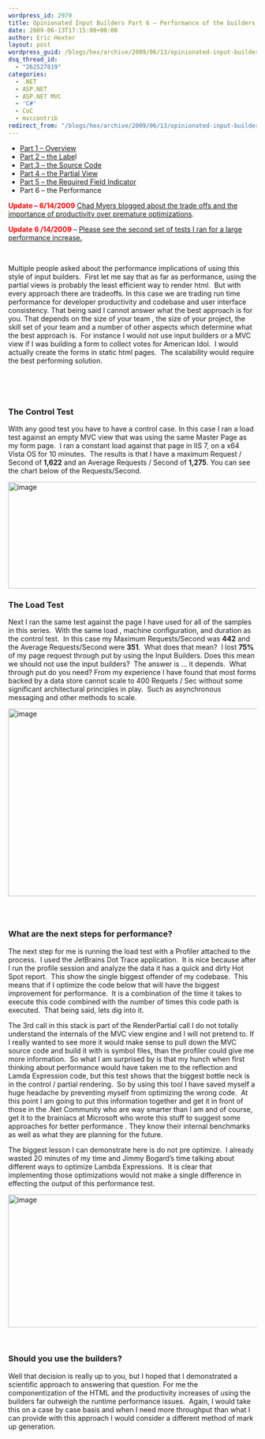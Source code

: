 ```yaml
---
wordpress_id: 2979
title: Opinionated Input Builders Part 6 – Performance of the builders
date: 2009-06-13T17:15:00+00:00
author: Eric Hexter
layout: post
wordpress_guid: /blogs/hex/archive/2009/06/13/opinionated-input-builders-part-6-performance-of-the-builders.aspx
dsq_thread_id:
  - "262527819"
categories:
  - .NET
  - ASP.NET
  - ASP.NET MVC
  - 'C#'
  - CoC
  - mvccontrib
redirect_from: "/blogs/hex/archive/2009/06/13/opinionated-input-builders-part-6-performance-of-the-builders.aspx/"
---
```

  * <a href="/blogs/hex/archive/2009/06/09/opinionated-input-builders-for-asp-net-mvc-using-partials-part-i.aspx" target="_blank">Part 1 – Overview</a> 
  * <a href="/blogs/hex/archive/2009/06/09/opinionated-input-builders-for-asp-net-mvc-part-2-html-layout-for-the-label.aspx" target="_blank">Part 2 – the Labe</a>l 
  * <a href="/blogs/hex/archive/2009/06/10/opinionated-input-builders-for-asp-net-mvc-part-3-the-source-code.aspx" target="_blank">Part 3 – the Source Code</a> 
  * <a href="/blogs/hex/archive/2009/06/10/opinionated-input-builders-for-asp-net-mvc-part-3-the-partial-view-inputs.aspx" target="_blank">Part 4 – the Partial View</a> 
  * <a href="/blogs/hex/archive/2009/06/10/opinionated-input-builders-for-asp-net-mvc-part-5-the-required-input.aspx" target="_blank">Part 5 – the Required Field Indicator</a>&#160; 
  * Part 6 – the Performance 

**<font color="#ff0000">Update &#8211; 6/14/2009</font>** [Chad Myers blogged about the trade offs and the importance of productivity over premature optimizations](/blogs/chad_myers/archive/2009/06/14/on-the-performance-of-opinionated-builders.aspx).

<font color="#ff0000"><strong>Update 6 /14/2009</strong>&#160;</font>– <a href="https://lostechies.com/blogs/hex/archive/2009/06/14/opinionated-input-builders-part-7-more-on-performance-take-2.aspx" target="_blank">Please see the second set of tests I ran for a large performance increase.</a>

&#160;

Multiple people asked about the performance implications of using this style of input builders.&#160; First let me say that as far as performance, using the partial views is probably the least efficient way to render html.&#160; But with every approach there are tradeoffs. In this case we are trading run time performance for developer productivity and codebase and user interface consistency. That being said I cannot answer what the best approach is for you. That depends on the size of your team , the size of your project, the skill set of your team and a number of other aspects which determine what the best approach is.&#160; For instance I would not use input builders or a MVC view if I was building a form to collect votes for American Idol.&#160; I would actually create the forms in static html pages.&#160; The scalability would require the best performing solution.

&#160;

&#160;

### The Control Test

With any good test you have to have a control case. In this case I ran a load test against an empty MVC view that was using the same Master Page as my form page.&#160; I ran a constant load against that page in IIS 7, on a x64 Vista OS for 10 minutes.&#160; The results is that I have a maximum Request / Second of **1,622** and an Average Requests / Second of **1,275**. You can see the chart below of the Requests/Second.

<img style="border-right-width: 0px;border-top-width: 0px;border-bottom-width: 0px;border-left-width: 0px" border="0" alt="image" src="//lostechies.com/erichexter/files/2011/03/image_20D7B973.png" width="1028" height="216" />

### The Load Test

Next I ran the same test against the page I have used for all of the samples in this series.&#160; With the same load , machine configuration, and duration as the control test.&#160; In this case my Maximum Requests/Second was **442** and the Average Requests/Second were **351**.&#160; What does that mean?&#160; I lost **75%** of my page request through put by using the Input Builders. Does this mean we should not use the input builders?&#160; The answer is … it depends.&#160; What through put do you need? From my experience I have found that most forms backed by a data store cannot scale to 400 Requets / Sec without some significant architectural principles in play.&#160; Such as asynchronous messaging and other methods to scale.&#160; 

 <img style="border-right-width: 0px;border-top-width: 0px;border-bottom-width: 0px;border-left-width: 0px" border="0" alt="image" src="//lostechies.com/erichexter/files/2011/03/image_22A80F3A.png" width="1028" height="380" />

### &#160;

### What are the next steps for performance?

The next step for me is running the load test with a Profiler attached to the process.&#160; I used the JetBrains Dot Trace application.&#160; It is nice because after I run the profile session and analyze the data it has a quick and dirty Hot Spot report.&#160; This show the single biggest offender of my codebase.&#160; This means that if I optimize the code below that will have the biggest improvement for performance.&#160; It is a combination of the time it takes to execute this code combined with the number of times this code path is executed.&#160; That being said, lets dig into it.&#160; 

The 3rd call in this stack is part of the RenderPartial call I do not totally understand the internals of the MVC view engine and I will not pretend to. If I really wanted to see more it would make sense to pull down the MVC source code and build it with is symbol files, than the profiler could give me more information.&#160; So what I am surprised by is that my hunch when first thinking about performance would have taken me to the reflection and Lamda Expression code, but this test shows that the biggest bottle neck is in the control / partial rendering.&#160; So by using this tool I have saved myself a huge headache by preventing myself from optimizing the wrong code.&#160; At this point I am going to put this information together and get it in front of those in the .Net Community who are way smarter than I am and of course, get it to the brainiacs at Microsoft who wrote this stuff to suggest some approaches for better performance . They know their internal benchmarks as well as what they are planning for the future.&#160; 

The biggest lesson I can demonstrate here is do not pre optimize.&#160; I already wasted 20 minutes of my time and Jimmy Bogard’s time talking about different ways to optimize Lambda Expressions.&#160; It is clear that implementing those optimizations would not make a single difference in effecting the output of this performance test. 

<img style="border-right-width: 0px;border-top-width: 0px;border-bottom-width: 0px;border-left-width: 0px" border="0" alt="image" src="//lostechies.com/erichexter/files/2011/03/image_737623A2.png" width="1028" height="269" />

&#160;

### 

### Should you use the builders?

Well that decision is really up to you, but I hoped that I demonstrated a scientific approach to answering that question. For me the componentization of the HTML and the productivity increases of using the builders far outweigh the runtime performance issues.&#160; Again, I would take this on a case by case basis and when I need more throughput than what I can provide with this approach I would consider a different method of mark up generation.